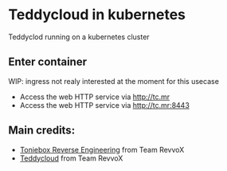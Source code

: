 # Teddycloud in kubernetes
Teddyclod running on a kubernetes cluster

## Enter container
WIP: ingress not realy interested at the moment for this usecase
- Access the web HTTP service via http://tc.mr
- Access the web HTTP service via http://tc.mr:8443

## Main credits: 
- [Toniebox Reverse Engineering](https://github.com/toniebox-reverse-engineering) from Team RevvoX
- [Teddycloud](https://github.com/toniebox-reverse-engineering/teddycloud) from Team RevvoX 

